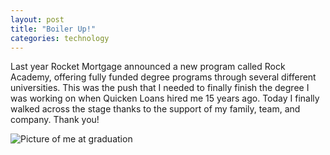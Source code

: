 ```yaml
---
layout: post
title: "Boiler Up!"
categories: technology
---
```

Last year Rocket Mortgage announced a new program called Rock Academy, offering fully funded degree programs through several different universities. This was the push that I needed to finally finish the degree I was working on when Quicken Loans hired me 15 years ago. Today I finally walked across the stage thanks to the support of my family, team, and company. Thank you! 

<img src="/assets/images/boiler-up.jpeg" alt="Picture of me at graduation" class="center">
